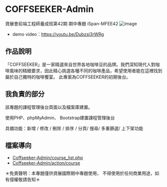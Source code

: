 # COFFSEEKER-Admin
資展會前端工程師養成班第42期 期中專題 iSpan-MFEE42
![image](https://github.com/RockyJade/COFFSEEKER-Admin/assets/50537438/624187c5-3410-421d-818a-0b1728dbb5d2)

- demo video：https://youtu.be/Dubzsi3rWRg
## 作品說明
「COFFSEEKER」是一家精選來自世界各地咖啡豆的品牌。我們深知現代人對咖啡風味的精緻要求，因此精心挑選各種不同的咖啡產品，希望使用者能在這裡找到屬於自己獨特的咖啡饗宴。
此專案為COFFSEEKER的初期後台。



## 我負責的部分

該專題的課程管理後台頁面以及檔案庫建置。

使用PHP、phpMyAdmin、 Bootstrap建置課程管理後台

具備功能：新增 / 修改 / 刪除 / 排序 / 分頁/ 搜尋/ 多重篩選/ 上下架功能

## 檔案導向

- [Coffseeker-Admin/course_list.php](https://github.com/RockyJade/COFFSEEKER-Admin/blob/fe95f13464517db4e239d8ed853939a25f97260f/Coffseeker-Admin/course_list.php)
- [Coffseeker-Admin/action/course](https://github.com/RockyJade/COFFSEEKER-Admin/tree/3015e0e2f96fa5922ffe2ef0670b24db145a1ad2/Coffseeker-Admin/action/course)

＊免責聲明：本專題僅供資展國際期中專題使用， 不得使用於任何商業用途，如有侵權敬請告知＊
